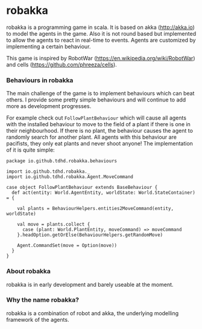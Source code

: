 # robakka

robakka is a programming game in scala. It is based on akka (http://akka.io) to model the agents in the game. Also it is not round based but implemented to allow the agents to react in real-time to events. Agents are customized by implementing a certain behaviour.

This game is inspired by RobotWar (https://en.wikipedia.org/wiki/RobotWar) and cells (https://github.com/phreeza/cells).

### Behaviours in robakka

The main challenge of the game is to implement behaviours which can beat others. I provide some pretty simple behaviours and will continue to add more as development progresses.

For example check out `FollowPlantBehaviour` which will cause all agents with the installed behaviour to move to the field of a plant if there is one in their neighbourhood. If there is no plant, the behaviour causes the agent to randomly search for another plant. All agents with this behaviour are pacifists, they only eat plants and never shoot anyone! The implementation of it is quite simple:

```{scala}
package io.github.tdhd.robakka.behaviours

import io.github.tdhd.robakka._
import io.github.tdhd.robakka.Agent.MoveCommand

case object FollowPlantBehaviour extends BaseBehaviour {
  def act(entity: World.AgentEntity, worldState: World.StateContainer) = {

    val plants = BehaviourHelpers.entities2MoveCommand(entity, worldState)

    val move = plants.collect {
      case (plant: World.PlantEntity, moveCommand) => moveCommand
    }.headOption.getOrElse(BehaviourHelpers.getRandomMove)

    Agent.CommandSet(move = Option(move))
  }
}

```

### About robakka

robakka is in early development and barely useable at the moment.

### Why the name robakka?

robakka is a combination of robot and akka, the underlying modelling framework of the agents.

